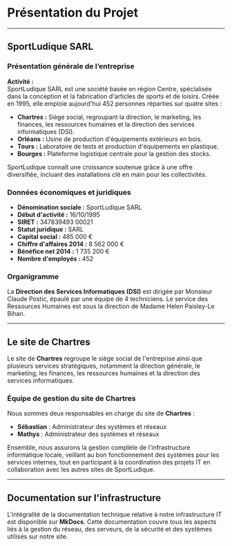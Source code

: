 # Présentation du Projet

---

## SportLudique SARL

### Présentation générale de l’entreprise

**Activité :**  
SportLudique SARL est une société basée en région Centre, spécialisée dans la conception et la fabrication d'articles de sports et de loisirs. Créée en 1995, elle emploie aujourd'hui 452 personnes réparties sur quatre sites :

- **Chartres :** Siège social, regroupant la direction, le marketing, les finances, les ressources humaines et la direction des services informatiques (DSI).
- **Orléans :** Usine de production d'équipements extérieurs en bois.
- **Tours :** Laboratoire de tests et production d'équipements en plastique.
- **Bourges :** Plateforme logistique centrale pour la gestion des stocks.

SportLudique connaît une croissance soutenue grâce à une offre diversifiée, incluant des installations clé en main pour les collectivités.

### Données économiques et juridiques

- **Dénomination sociale :** SportLudique SARL
- **Début d'activité :** 16/10/1995
- **SIRET :** 347839493 00021
- **Statut juridique :** SARL
- **Capital social :** 485 000 €
- **Chiffre d'affaires 2014 :** 8 562 000 €
- **Bénéfice net 2014 :** 1 735 200 €
- **Nombre d'employés :** 452

### Organigramme

La **Direction des Services Informatiques (DSI)** est dirigée par Monsieur Claude Postic, épaulé par une équipe de 4 techniciens. Le service des Ressources Humaines est sous la direction de Madame Helen Paisley-Le Bihan.

---

## Le site de Chartres

Le site de **Chartres** regroupe le siège social de l'entreprise ainsi que plusieurs services stratégiques, notamment la direction générale, le marketing, les finances, les ressources humaines et la direction des services informatiques.

### Équipe de gestion du site de Chartres

Nous sommes deux responsables en charge du site de **Chartres** :

- **Sébastian** : Administrateur des systèmes et réseaux
- **Mathys** : Administrateur des systèmes et réseaux

Ensemble, nous assurons la gestion complète de l'infrastructure informatique locale, veillant au bon fonctionnement des systèmes pour les services internes, tout en participant à la coordination des projets IT en collaboration avec les autres sites de SportLudique.

---

## Documentation sur l'infrastructure

L'intégralité de la documentation technique relative à notre infrastructure IT est disponible sur **MkDocs**. Cette documentation couvre tous les aspects liés à la gestion du réseau, des serveurs, de la sécurité et des systèmes utilisés sur notre site.